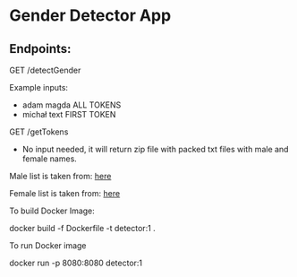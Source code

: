 # Gender Detector App
## Endpoints:
GET 
/detectGender

Example inputs:
* adam magda ALL TOKENS
* michał text FIRST TOKEN

GET /getTokens 
* No input needed, it will return zip file with packed txt files with male and female names.



Male list is taken from: [here](https://dane.gov.pl/pl/dataset/1667,lista-imion-wystepujacych-w-rejestrze-pesel-osoby-zyjace/resource/28104/table?page=1&per_page=20&q=&sort=)

Female list is taken from: [here](https://dane.gov.pl/pl/dataset/1667,lista-imion-wystepujacych-w-rejestrze-pesel-osoby-zyjace/resource/28103/table?page=1&per_page=20&q=&sort=)

To build Docker Image:

docker build -f Dockerfile -t detector:1 .

To run Docker image

docker run -p 8080:8080 detector:1

